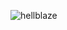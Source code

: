![hellblaze](https://user-images.githubusercontent.com/64307702/91900977-201d8100-ecbd-11ea-8bac-7843ce2c07f9.gif)
